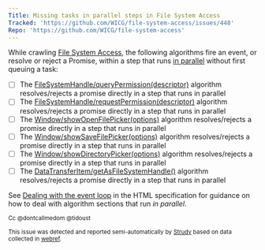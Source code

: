 ```yaml
---
Title: Missing tasks in parallel steps in File System Access
Tracked: 'https://github.com/WICG/file-system-access/issues/448'
Repo: 'https://github.com/WICG/file-system-access'
---
```


While crawling [File System Access](https://wicg.github.io/file-system-access/), the following algorithms fire an event, or resolve or reject a Promise, within a step that runs [in parallel](https://html.spec.whatwg.org/multipage/infrastructure.html#in-parallel) without first queuing a task:
* [ ] The [FileSystemHandle/queryPermission(descriptor)](https://wicg.github.io/file-system-access/#dom-filesystemhandle-querypermission) algorithm resolves/rejects a promise directly in a step that runs in parallel
* [ ] The [FileSystemHandle/requestPermission(descriptor)](https://wicg.github.io/file-system-access/#dom-filesystemhandle-requestpermission) algorithm resolves/rejects a promise directly in a step that runs in parallel
* [ ] The [Window/showOpenFilePicker(options)](https://wicg.github.io/file-system-access/#dom-window-showopenfilepicker) algorithm resolves/rejects a promise directly in a step that runs in parallel
* [ ] The [Window/showSaveFilePicker(options)](https://wicg.github.io/file-system-access/#dom-window-showsavefilepicker) algorithm resolves/rejects a promise directly in a step that runs in parallel
* [ ] The [Window/showDirectoryPicker(options)](https://wicg.github.io/file-system-access/#dom-window-showdirectorypicker) algorithm resolves/rejects a promise directly in a step that runs in parallel
* [ ] The [DataTransferItem/getAsFileSystemHandle()](https://wicg.github.io/file-system-access/#dom-datatransferitem-getasfilesystemhandle) algorithm resolves/rejects a promise directly in a step that runs in parallel

See [Dealing with the event loop](https://html.spec.whatwg.org/multipage/webappapis.html#event-loop-for-spec-authors) in the HTML specification for guidance on how to deal with algorithm sections that run *in parallel*.

<sub>Cc @dontcallmedom @tidoust</sub>

<sub>This issue was detected and reported semi-automatically by [Strudy](https://github.com/w3c/strudy/) based on data collected in [webref](https://github.com/w3c/webref/).</sub>
